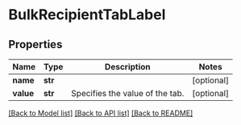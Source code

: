 # BulkRecipientTabLabel

## Properties
Name | Type | Description | Notes
------------ | ------------- | ------------- | -------------
**name** | **str** |  | [optional] 
**value** | **str** | Specifies the value of the tab.  | [optional] 

[[Back to Model list]](../README.md#documentation-for-models) [[Back to API list]](../README.md#documentation-for-api-endpoints) [[Back to README]](../README.md)


